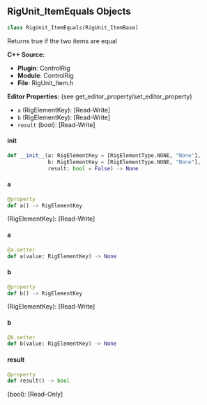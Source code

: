 ## RigUnit_ItemEquals Objects

```python
class RigUnit_ItemEquals(RigUnit_ItemBase)
```

Returns true if the two items are equal

**C++ Source:**

- **Plugin**: ControlRig
- **Module**: ControlRig
- **File**: RigUnit_Item.h

**Editor Properties:** (see get_editor_property/set_editor_property)

- ``a`` (RigElementKey):  [Read-Write]
- ``b`` (RigElementKey):  [Read-Write]
- ``result`` (bool):  [Read-Write]

<a id="unreal.RigUnit_ItemEquals.__init__"></a>

#### __init__

```python
def __init__(a: RigElementKey = [RigElementType.NONE, "None"],
             b: RigElementKey = [RigElementType.NONE, "None"],
             result: bool = False) -> None
```

<a id="unreal.RigUnit_ItemEquals.a"></a>

#### a

```python
@property
def a() -> RigElementKey
```

(RigElementKey):  [Read-Write]

<a id="unreal.RigUnit_ItemEquals.a"></a>

#### a

```python
@a.setter
def a(value: RigElementKey) -> None
```

<a id="unreal.RigUnit_ItemEquals.b"></a>

#### b

```python
@property
def b() -> RigElementKey
```

(RigElementKey):  [Read-Write]

<a id="unreal.RigUnit_ItemEquals.b"></a>

#### b

```python
@b.setter
def b(value: RigElementKey) -> None
```

<a id="unreal.RigUnit_ItemEquals.result"></a>

#### result

```python
@property
def result() -> bool
```

(bool):  [Read-Only]

<a id="unreal.RigUnit_ItemNotEquals"></a>